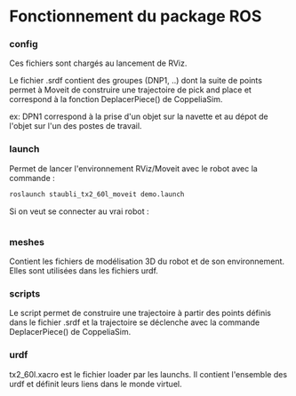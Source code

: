 # Fonctionnement du package ROS
### config
Ces fichiers sont chargés au lancement de RViz.

Le fichier .srdf contient des groupes (DNP1, ..) dont la suite de points permet à Moveit de construire une trajectoire de pick and place 
et correspond à la fonction DeplacerPiece() de CoppeliaSim.

ex: DPN1 correspond à la prise d'un objet sur la navette et au dépot de l'objet sur l'un des postes de travail.

### launch
Permet de lancer l'environnement RViz/Moveit avec le robot avec la commande :
```bash
roslaunch staubli_tx2_60l_moveit demo.launch
```

Si on veut se connecter au vrai robot :
```bash
```
### meshes
Contient les fichiers de modélisation 3D du robot et de son environnement. Elles sont utilisées dans les fichiers urdf.

### scripts
Le script permet de construire une trajectoire à partir des points définis dans le fichier .srdf et la trajectoire se déclenche avec la commande DeplacerPiece()
de CoppeliaSim.

### urdf
tx2_60l.xacro est le fichier loader par les launchs. Il contient l'ensemble des urdf et définit leurs liens dans le monde virtuel.


